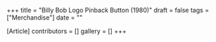 +++
title = "Billy Bob Logo Pinback Button (1980)"
draft = false
tags = ["Merchandise"]
date = ""

[Article]
contributors = []
gallery = []
+++